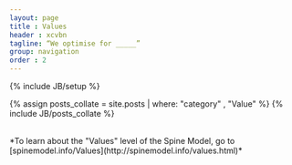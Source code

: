 ```yaml
---
layout: page
title : Values
header : xcvbn
tagline: “We optimise for _____”
group: navigation
order : 2
---
```

{% include JB/setup %}

{% assign posts_collate = site.posts | where: "category" , "Value" %}
{% include JB/posts_collate %}


<br>
*To learn about the "Values" level of the Spine Model, go to [spinemodel.info/Values](http://spinemodel.info/values.html)*
